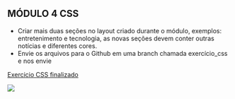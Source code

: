 ## MÓDULO 4 CSS

- Criar mais duas seções no layout criado
durante o módulo, exemplos: entretenimento e tecnologia, as novas seções devem conter outras notícias e diferentes cores.
-  Envie os arquivos para o Github em uma
branch chamada exercício_css e nos envie

<a href="https://github.com/vivianezzt/FullStack_java/tree/exercicio_css/exercicio_css">Exercicio CSS finalizado</a>

<img src="https://raw.githubusercontent.com/vivianezzt/FullStack_java/exercicio_css/exercicio_css/img/exercicio_css.png">

